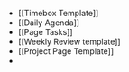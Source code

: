 - [[Timebox Template]]
- [[Daily Agenda]]
- [[Page Tasks]]
- [[Weekly Review template]]
- [[Project Page Template]]
-